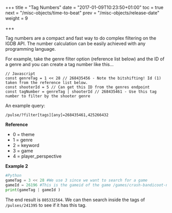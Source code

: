 +++
title = "Tag Numbers"
date = "2017-01-09T10:23:50+01:00"
toc = true
next = "/misc-objects/time-to-beat"
prev = "/misc-objects/release-date"
weight = 9

+++

Tag numbers are a compact and fast way to do complex filtering on the IGDB API. The number calculation can be easily achieved with any programming language.

For example, take the genre filter option (reference list below) and the ID of a genre and you can create a tag number like this...

```
// Javascript
const genreTag = 1 << 28 // 268435456 - Note the bitshifting! Id (1) taken from the reference list below.
const shooterId = 5 // Can get this ID from the genres endpoint
const tagNumber = genreTag | shooterId // 268435461 - Use this tag number to filter by the shooter genre
```

An example query:
```
/pulse/?filter[tags][any]=268435461,425266432
```

**Reference**

* 0 = theme
* 1 = genre
* 2 = keyword
* 3 = game
* 4 = player_perspective

**Example 2**

```python
#Python
gameTag = 3 << 28 #We use 3 since we want to search for a game
gameId = 26196 #This is the gameid of the game /games/crash-bandicoot-n-sane-trilogy
print(gameTag | gameId )
```

The end result is `805332564`.
We can then search inside the tags of `/pulses/241395` to see if it has this tag.
